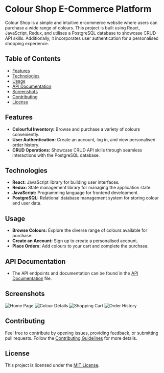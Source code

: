 # Colour Shop E-Commerce Platform

Colour Shop is a simple and intuitive e-commerce website where users can purchase a wide range of colours. This project is built using React, JavaScript, Redux, and utilises a PostgreSQL database to showcase CRUD API skills. Additionally, it incorporates user authentication for a personalised shopping experience.

## Table of Contents

- [Features](#features)
- [Technologies](#technologies)
- [Usage](#usage)
- [API Documentation](#api-documentation)
- [Screenshots](#screenshots)
- [Contributing](#contributing)
- [License](#license)

## Features

- **Colourful Inventory:** Browse and purchase a variety of colours conveniently.
- **User Authentication:** Create an account, log in, and view personalised order history.
- **CRUD Operations:** Showcase CRUD API skills through seamless interactions with the PostgreSQL database.

## Technologies

- **React:** JavaScript library for building user interfaces.
- **Redux:** State management library for managing the application state.
- **JavaScript:** Programming language for frontend development.
- **PostgreSQL:** Relational database management system for storing colour and user data.

## Usage

- **Browse Colours:** Explore the diverse range of colours available for purchase.
- **Create an Account:** Sign up to create a personalised account.
- **Place Orders:** Add colours to your cart and complete the purchase.

## API Documentation

- The API endpoints and documentation can be found in the [API Documentation](./docs/api-documentation.md) file.

## Screenshots

![Home Page](./screenshots/home.png)
![Colour Details](./screenshots/colour-details.png)
![Shopping Cart](./screenshots/shopping-cart.png)
![Order History](./screenshots/order-history.png)

## Contributing

Feel free to contribute by opening issues, providing feedback, or submitting pull requests. Follow the [Contributing Guidelines](./CONTRIBUTING.md) for more details.

## License

This project is licensed under the [MIT License](./LICENSE).
